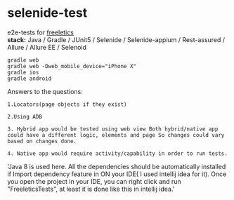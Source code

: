 # selenide-test

e2e-tests for [freeletics](https://github.com/JohnSQA/tests) \
**stack:** Java / Gradle / JUnit5 / Selenide / Selenide-appium / Rest-assured / Allure / Allure EE / Selenoid

`gradle web`\
`gradle web -Dweb_mobile_device="iPhone X"`\
`gradle ios`\
`gradle android`

Answers to the questions:

`1.Locators(page objects if they exist)`

`2.Using ADB`

`3. Hybrid app would be tested using web view
Both hybrid/native app could have a different logic, elements and page
So changes could vary based on changes done.`

`4. Native app would require activity/capability in order to run tests.`

'Java 8 is used here. All the dependencies should be automatically installed if Import dependency feature in ON your IDE( I used intellij idea for it).
Once you open the project in your IDE, you can right click and run "FreeleticsTests", at least it is done like this in intellij idea.'
